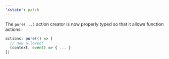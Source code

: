 ```yaml
---
'xstate': patch
---
```


The `pure(...)` action creator is now properly typed so that it allows function actions:

```ts
actions: pure(() => [
  // now allowed!
  (context, event) => { ... }
])
```
